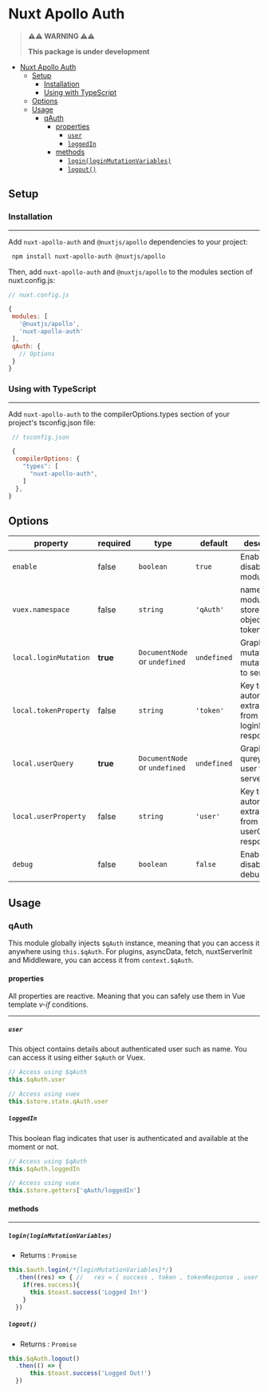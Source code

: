 # Nuxt Apollo Auth

> **⚠⚠ WARNING ⚠⚠**
>
> **This package is under development**

- [Nuxt Apollo Auth](#nuxt-apollo-auth)
  - [Setup](#setup)
    - [Installation](#installation)
    - [Using with TypeScript](#using-with-typescript)
  - [Options](#options)
  - [Usage](#usage)
    - [qAuth](#qauth)
      - [properties](#properties)
        - [`user`](#user)
        - [`loggedIn`](#loggedin)
      - [methods](#methods)
        - [`login(loginMutationVariables)`](#loginloginmutationvariables)
        - [`logout()`](#logout)

## Setup

### Installation

----------

 Add `nuxt-apollo-auth` and `@nuxtjs/apollo` dependencies to your project:

```bash
 npm install nuxt-apollo-auth @nuxtjs/apollo
```

 Then, add `nuxt-apollo-auth` and `@nuxtjs/apollo` to the modules section of nuxt.config.js:

 ```js
 // nuxt.config.js

 {
  modules: [
    '@nuxtjs/apollo',
    'nuxt-apollo-auth'
  ],
  qAuth: {
    // Options
  }
}
 ```

### Using with TypeScript

----------

 Add `nuxt-apollo-auth` to the compilerOptions.types section of your project's tsconfig.json file:

```js
 // tsconfig.json

 {
  compilerOptions: {
    "types": [
      "nuxt-apollo-auth",
    ]
  },
} 
```

## Options

| property              | required | type                          | default     | description                                                    |
| --------------------- | -------- | ----------------------------- | ----------- | -------------------------------------------------------------- |
| `enable`              | false    | `boolean`                     | `true`      | Enables or disables the module                                 |
| `vuex.namespace`      | false    | `string`                      | `'qAuth'`   | name of vuex module that store user object and token           |
| `local.loginMutation` | **true** | `DocumentNode` or `undefined` | `undefined` | GraphQL mutation to mutate data to server.                     |
| `local.tokenProperty` | false    | `string`                      | `'token'`   | Key to automatically extract token from loginMutation response |
| `local.userQuery`     | **true** | `DocumentNode` or `undefined` | `undefined` | GraphQL qurey to get user from server                          |
| `local.userProperty`  | false    | `string`                      | `'user'`    | Key to automatically extract user from userQuery response      |
| `debug`               | false    | `boolean`                     | `false`     | Enables or disables debug mode                                 |

## Usage

### qAuth

This module globally injects `$qAuth` instance, meaning that you can access it anywhere using `this.$qAuth`. For plugins, asyncData, fetch, nuxtServerInit and Middleware, you can access it from `context.$qAuth`.

#### properties

All properties are reactive. Meaning that you can safely use them in Vue template *v-if* conditions.

----------

##### `user`

This object contains details about authenticated user such as name. You can access it using either `$qAuth` or Vuex.

```js
// Access using $qAuth
this.$qAuth.user

// Access using vuex
this.$store.state.qAuth.user
```

##### `loggedIn`

This boolean flag indicates that user is authenticated and available at the moment or not.

```js
// Access using $qAuth
this.$qAuth.loggedIn

// Access using vuex
this.$store.getters['qAuth/loggedIn']
```

#### methods

----------

##### `login(loginMutationVariables)`

- Returns : `Promise`

```js
this.$auth.login(/*{loginMutationVariables}*/)
  .then((res) => { //   res = { success , token , tokenResponse , user , userResponse }
    if(res.success){
      this.$toast.success('Logged In!')
    }
  })
```

##### `logout()`

- Returns : `Promise`

```js
this.$qAuth.logout()
  .then(() => {
      this.$toast.success('Logged Out!')
  })
```

